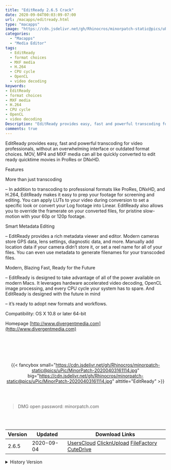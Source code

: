 ```yaml
---
title: "EditReady 2.6.5 Crack"
date: 2020-09-04T00:03:09-07:00
url: /macapps/editready.html
type: "macapps"
image: "https://cdn.jsdelivr.net/gh/Rhinocros/minorpatch-static@pics/uPic/vP9v0s.png"
categories:
  - "Macapps"
  - "Media Editor"
tags:
  - EditReady
  - format choices
  - MXF media
  - H.264
  - CPU cycle
  - OpenCL
  - video decoding
keywords:
- EditReady
- format choices
- MXF media
- H.264
- CPU cycle
- OpenCL
- video decoding
Description: "EditReady provides easy, fast and powerful transcoding for video professionals, without an overwhelming interface or outdated format choices. MOV, MP4 and MXF media can all be quickly converted to edit ready quicktime movies in ProRes or DNxHD"
comments: true
---
```


EditReady provides easy, fast and powerful transcoding for video professionals, without an overwhelming interface or outdated format choices. MOV, MP4 and MXF media can all be quickly converted to edit ready quicktime movies in ProRes or DNxHD.

Features

More than just transcoding

– In addition to transcoding to professional formats like ProRes, DNxHD, and H.264, EditReady makes it easy to prep your footage for screening and editing. You can apply LUTs to your video during conversion to set a specific look or convert your Log footage into Linear. EditReady also allows you to override the framerate on your converted files, for pristine slow-motion with your 60p or 120p footage.

Smart Metadata Editing

– EditReady provides a rich metadata viewer and editor. Modern cameras store GPS data, lens settings, diagnostic data, and more. Manually add location data if your camera didn’t store it, or set a reel name for all of your files. You can even use metadata to generate filenames for your transcoded files.

Modern, Blazing Fast, Ready for the Future

– EditReady is designed to take advantage of all of the power available on modern Macs. It leverages hardware accelerated video decoding, OpenCL image processing, and every CPU cycle your system has to spare. And EditReady is designed with the future in mind

– it’s ready to adopt new formats and workflows.

Compatibility: OS X 10.8 or later 64-bit

Homepage [http://www.divergentmedia.com](http://www.divergentmedia.com)

<br/>
<br/>
<script async src="https://pagead2.googlesyndication.com/pagead/js/adsbygoogle.js"></script>
<ins class="adsbygoogle"
     style="display:block; text-align:center;"
     data-ad-layout="in-article"
     data-ad-format="fluid"
     data-ad-client="ca-pub-8746275014476192"
     data-ad-slot="5144997159"></ins>
<script>
     (adsbygoogle = window.adsbygoogle || []).push({});
</script>
<br/>
<br/>


<center>

{{< fancybox small="https://cdn.jsdelivr.net/gh/Rhinocros/minorpatch-static@pics/uPic/MinorPatch-20200403161114.jpg" big="https://cdn.jsdelivr.net/gh/Rhinocros/minorpatch-static@pics/uPic/MinorPatch-20200403161114.jpg" alttitle="EditReady" >}}

</center>

<br/>
<br/>


> DMG open password: minorpatch.com

<br/>

<br/>
<div id="history_version" class="history_version">

| Version | Updated | Download Links |
| ---- | ---- | ---- |
| 2.6.5 | 2020-09-04 | [UsersCloud](https://ouo.io/6dfQ1z)   [ClicknUpload](https://ouo.io/Uu8hF3)   [FileFactory](https://ouo.io/IDBn9t)   [CuteDrive](https://ouo.io/aQVwqR) |
<details>
<summary>History Version</summary>

| Version | Updated | Download Links |
| ---- | ---- | ---- |
| 2.6.4 | 2020-04-03 | [UsersCloud](https://ouo.io/d1gd39C)   [ClicknUpload](https://ouo.io/DZtLXW)   [FileFactory](https://ouo.io/C4B0wE)   [CuteDrive](https://ouo.io/l8NGsZ) |
</details>

</div>
